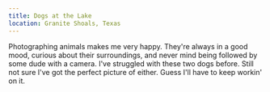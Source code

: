 ```yaml
---
title: Dogs at the Lake
location: Granite Shoals, Texas
---
```


Photographing animals makes me very happy. They're always in a good mood,
curious about their surroundings, and never mind being followed by some dude
with a camera. I've struggled with these two dogs before. Still not sure I've
got the perfect picture of either. Guess I'll have to keep workin' on it.
